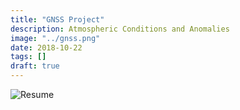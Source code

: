 ```yaml
---
title: "GNSS Project"
description: Atmospheric Conditions and Anomalies
image: "../gnss.png"
date: 2018-10-22
tags: []
draft: true
---
```

![Resume](/img/resume.jpg)

